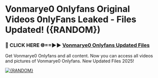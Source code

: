 # Vonmarye0 Onlyfans Original Videos 0nlyFans Leaked - Files Updated! ({RANDOM})

<h3>🔴 CLICK HERE 🌐==►► <a href="https://betterlinks.top/A2PfLJ" rel="nofollow">Vonmarye0 Onlyfans Updated Files</a></h3>

Get Vonmarye0 Onlyfans and all content. Now you can access all videos and pictures of Vonmarye0 Onlyfans. New Updated Files 2025!

[![{RANDOM}](https://i.imgur.com/ppqm5kG.gif)](https://betterlinks.top/A2PfLJ)